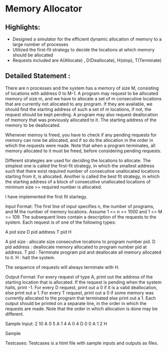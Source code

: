 # Memory Allocator

## Highlights:
- Designed a simulator for the efficient dynamic allocation of memory to a large number of processes
- Utilized the first-fit strategy to decide the locations at which memory should be allocated
- Requests included are A(Allocate) , D(Deallocate), H(stop), T(Terminate)

## Detailed Statement :

There are n processes and the system has a memory of size M, consisting of locations
with address 0 to M-1. A program may request to be allocated memory of size m,
and we have to allocate a set of m consecutive locations that are currently
not allocated to any program. If they are available, we should find the 
starting address of such a set of m locations, if not, the request
should be kept pending. A program may also request deallocation of memory
that was previously allocated to it. The starting address of the memory
to be deallocated.

Whenever memoy is freed, you have to check if any pending requests for memory can now be allocated, and if so do the allocation in the order in which the requests were made. Note that when a program terminates, all memory allocated to it must be freed, before considering pending requests.

Different strategies are used for deciding the locations to allocate. The simplest one is called the first-fit strategy, in which the smallest address such that there exist required number of consecutive unallocated locations starting from it, is allocated. Another is called the best fit strategy, in which the starting address of a block of consecutive unallocated locations of minimum size >= required number is allocated.

I have implemented the first fit startegy.

Input Format:
The first line of input specifies n, the number of programs, and M the number of memory locations. Assume 1 <= n <= 1000 and 1 <= M <= 109. The subsequent lines contain a description of the requests to the system. Each request is of one of the following types:

A pid size
D pid address
T pid
H

A pid size : allocate size consecutive locations to program number pid.
D pid address : deallocate memory allocated to program number pid at address.
T pid : Terminate program pid and deallocate all memory allocated to it.
H : halt the system.

The sequence of requests will always terminate with H.

Output Format:
For every request of type A, print out the address of the starting location that is allocated. If the request is pending when the system halts, print -1. For every D request, print out a 0 if it is a valid deallocation, else print out a 1. For every T request, print out a 0 if some memory was currently allocated to the program that terminated else print out a 1. Each output should be printed on a separate line, in the order in which the requests are made. Note that the order in which allocation is done may be different.

Sample Input:
2 10
A 0 5
A 1 4
A 0 4
D 0 0
A 1 2
H

Sample 

Testcases:
Testcases is a html file with sample inputs and outputs as files.
